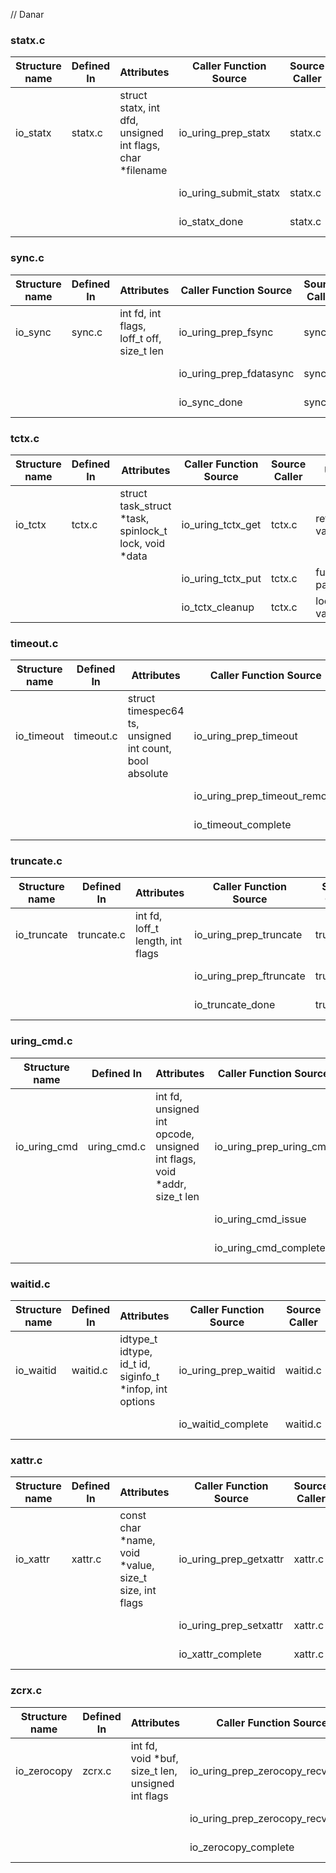// Danar

### statx.c

| Structure name | Defined In     | Attributes                                                | Caller Function Source | Source Caller  | Usage               |
|----------------|----------------|-----------------------------------------------------------|------------------------|----------------|---------------------|
| io_statx       | statx.c        | struct statx, int dfd, unsigned int flags, char *filename | io_uring_prep_statx    | statx.c        | local variable      |
|                |                |                                                           | io_uring_submit_statx  | statx.c        | function parameter  |
|                |                |                                                           | io_statx_done          | statx.c        | function parameter  |

### sync.c
| Structure name | Defined In     | Attributes                                                | Caller Function Source | Source Caller  | Usage              |
|----------------|----------------|-----------------------------------------------------------|------------------------|----------------|--------------------|
| io_sync        | sync.c         | int fd, int flags, loff_t off, size_t len                 | io_uring_prep_fsync    | sync.c         | local variable     |
|                |                |                                                           | io_uring_prep_fdatasync| sync.c         | local variable     |
|                |                |                                                           | io_sync_done           | sync.c         | function parameter |

### tctx.c
| Structure name | Defined In     | Attributes                                                | Caller Function Source | Source Caller  | Usage              |
|----------------|----------------|-----------------------------------------------------------|------------------------|----------------|--------------------|
| io_tctx        | tctx.c         | struct task_struct *task, spinlock_t lock, void *data     | io_uring_tctx_get      | tctx.c         | return value       |
|                |                |                                                           | io_uring_tctx_put      | tctx.c         | function parameter |
|                |                |                                                           | io_tctx_cleanup        | tctx.c         | local variable     |

### timeout.c
| Structure name | Defined In     | Attributes                                             | Caller Function Source       | Source Caller   | Usage              |
|----------------|----------------|--------------------------------------------------------|------------------------------|-----------------|--------------------|
| io_timeout     | timeout.c      | struct timespec64 ts, unsigned int count, bool absolute| io_uring_prep_timeout        | timeout.c       | local variable     |
|                |                |                                                        | io_uring_prep_timeout_remove | timeout.c       | local variable     |
|                |                |                                                        | io_timeout_complete          | timeout.c       | function parameter |

### truncate.c
| Structure name | Defined In     | Attributes                                                | Caller Function Source | Source Caller  | Usage              |
|----------------|----------------|-----------------------------------------------------------|------------------------|----------------|--------------------|
| io_truncate    | truncate.c     | int fd, loff_t length, int flags                          | io_uring_prep_truncate | truncate.c     | local variable     |
|                |                |                                                           | io_uring_prep_ftruncate| truncate.c     | local variable     |
|                |                |                                                           | io_truncate_done       | truncate.c     | function parameter |

### uring_cmd.c
|Structure name |Defined In  |Attributes                                                             |Caller Function Source |Source Caller|Usage             | 
|---------------|------------|-----------------------------------------------------------------------|-----------------------|-------------|------------------|
|io_uring_cmd   |uring_cmd.c |int fd, unsigned int opcode, unsigned int flags, void *addr, size_t len|io_uring_prep_uring_cmd| uring_cmd.c |local variable    |
|               |            |                                                                       |io_uring_cmd_issue     | uring_cmd.c |function parameter|
|               |            |                                                                       |io_uring_cmd_complete  | uring_cmd.c |function parameter|

### waitid.c
| Structure name | Defined In     | Attributes                                                | Caller Function Source | Source Caller  | Usage              |
|----------------|----------------|-----------------------------------------------------------|------------------------|----------------|--------------------|
| io_waitid      | waitid.c       | idtype_t idtype, id_t id, siginfo_t *infop, int options   | io_uring_prep_waitid   | waitid.c       | local variable     |
|                |                |                                                           | io_waitid_complete     | waitid.c       | function parameter |

### xattr.c
| Structure name | Defined In     | Attributes                                                | Caller Function Source | Source Caller  | Usage              |
|----------------|----------------|-----------------------------------------------------------|------------------------|----------------|--------------------|
| io_xattr       | xattr.c        | const char *name, void *value, size_t size, int flags     | io_uring_prep_getxattr | xattr.c        | local variable     |
|                |                |                                                           | io_uring_prep_setxattr | xattr.c        | local variable     |
|                |                |                                                           | io_xattr_complete      | xattr.c        | function parameter |

### zcrx.c
| Structure name | Defined In     | Attributes                                         | Caller Function Source            | Source Caller | Usage              |
|----------------|----------------|----------------------------------------------------|-----------------------------------|---------------|--------------------|
| io_zerocopy    | zcrx.c         | int fd, void *buf, size_t len, unsigned int flags  | io_uring_prep_zerocopy_recv       | zcrx.c        | local variable     |
|                |                |                                                    | io_uring_prep_zerocopy_recv_multi | zcrx.c        | local variable     |
|                |                |                                                    | io_zerocopy_complete              | zcrx.c        | function parameter |